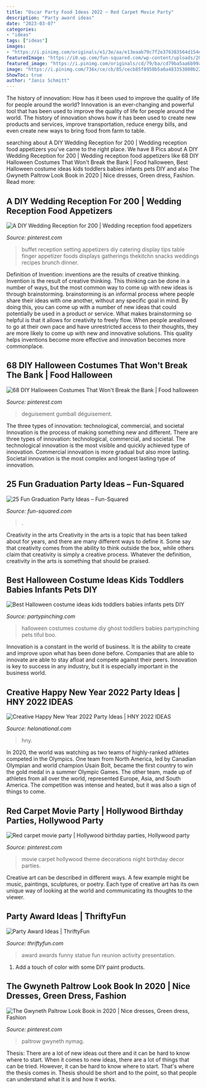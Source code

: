 ```yaml
---
title: "Oscar Party Food Ideas 2022 ~ Red Carpet Movie Party"
description: "Party award ideas"
date: "2023-03-07"
categories:
- "ideas"
tags: ["ideas"]
images:
- "https://i.pinimg.com/originals/e1/3e/aa/e13eaab79c7f2e376383564d154ea6f9.jpg"
featuredImage: "https://i0.wp.com/fun-squared.com/wp-content/uploads/2018/05/Graduation-Centerpiece-Idea.jpg?resize=768%2C1024&amp;ssl=1"
featured_image: "https://i.pinimg.com/originals/cd/79/ba/cd79ba5aa6b99a15d23f001f87cbc61b.jpg"
image: "https://i.pinimg.com/736x/ce/cb/85/cecb85f8950b5a0a483353800b2208ea.jpg"
ShowToc: true
author: "Janis Schmitt"
---
```



The history of innovation: How has it been used to improve the quality of life for people around the world?
Innovation is an ever-changing and powerful tool that has been used to improve the quality of life for people around the world. The history of innovation shows how it has been used to create new products and services, improve transportation, reduce energy bills, and even create new ways to bring food from farm to table.

	

		
searching about A DIY Wedding Reception for 200 | Wedding reception food appetizers you've came to the right place. We have 8 Pics about A DIY Wedding Reception for 200 | Wedding reception food appetizers like 68 DIY Halloween Costumes That Won&#039;t Break the Bank | Food halloween, Best Halloween costume ideas kids toddlers babies infants pets DIY and also The Gwyneth Paltrow Look Book in 2020 | Nice dresses, Green dress, Fashion. Read more:
		
    
## A DIY Wedding Reception For 200 | Wedding Reception Food Appetizers

<img loading=lazy src="https://i.pinimg.com/originals/cd/79/ba/cd79ba5aa6b99a15d23f001f87cbc61b.jpg" onerror="this.onerror=null;this.src='https://tse4.mm.bing.net/th?id=OIP.LhhEIO0AT6ijFrw3nNcXUgHaKj&amp;pid=15.1';" alt="A DIY Wedding Reception for 200 | Wedding reception food appetizers">

_Source: pinterest.com_

>buffet reception setting appetizers diy catering display tips table finger appetizer foods displays gatherings thekitchn snacks weddings recipes brunch dinner. 

	

Definition of Invention: inventions are the results of creative thinking.
Invention is the result of creative thinking. This thinking can be done in a number of ways, but the most common way to come up with new ideas is through brainstorming. brainstorming is an informal process where people share their ideas with one another, without any specific goal in mind. By doing this, you can come up with a number of new ideas that could potentially be used in a product or service.
What makes brainstorming so helpful is that it allows for creativity to freely flow. When people areallowed to go at their own pace and have unrestricted access to their thoughts, they are more likely to come up with new and innovative solutions. This quality helps inventions become more effective and innovation becomes more commonplace.

    
## 68 DIY Halloween Costumes That Won&#039;t Break The Bank | Food Halloween

<img loading=lazy src="https://i.pinimg.com/originals/37/41/e5/3741e596b1fe4208aab31e323a4d3a5c.jpg" onerror="this.onerror=null;this.src='https://tse2.mm.bing.net/th?id=OIP.OtonK6qoU2nmsYEWgz_v6QHaLH&amp;pid=15.1';" alt="68 DIY Halloween Costumes That Won&#039;t Break the Bank | Food halloween">

_Source: pinterest.com_

>deguisement gumball déguisement. 

	

The three types of innovation: technological, commercial, and societal
Innovation is the process of making something new and different. There are three types of innovation: technological, commercial, and societal. The technological innovation is the most visible and quickly achieved type of innovation. Commercial innovation is more gradual but also more lasting. Societal innovation is the most complex and longest lasting type of innovation.

    
## 25 Fun Graduation Party Ideas – Fun-Squared

<img loading=lazy src="https://i0.wp.com/fun-squared.com/wp-content/uploads/2018/05/Graduation-Centerpiece-Idea.jpg?resize=768%2C1024&amp;ssl=1" onerror="this.onerror=null;this.src='https://tse2.mm.bing.net/th?id=OIP.QUWUgfUn5Kq8MRThLFLKVQHaJ4&amp;pid=15.1';" alt="25 Fun Graduation Party Ideas – Fun-Squared">

_Source: fun-squared.com_

>. 

	

Creativity in the arts
Creativity in the arts is a topic that has been talked about for years, and there are many different ways to define it. Some say that creativity comes from the ability to think outside the box, while others claim that creativity is simply a creative process. Whatever the definition, creativity in the arts is something that should be praised.

    
## Best Halloween Costume Ideas Kids Toddlers Babies Infants Pets DIY

<img loading=lazy src="http://www.partypinching.com/s/cc_images/cache_4099819268.jpg?t=1472707649" onerror="this.onerror=null;this.src='https://tse3.mm.bing.net/th?id=OIP.GYmc6YBZiBtAaScKhD0_dQHaKC&amp;pid=15.1';" alt="Best Halloween costume ideas kids toddlers babies infants pets DIY">

_Source: partypinching.com_

>halloween costumes costume diy ghost toddlers babies partypinching pets tiful boo. 

	

Innovation is a constant in the world of business. It is the ability to create and improve upon what has been done before. Companies that are able to innovate are able to stay afloat and compete against their peers. Innovation is key to success in any industry, but it is especially important in the business world.

    
## Creative Happy New Year 2022 Party Ideas | HNY 2022 IDEAS

<img loading=lazy src="https://helonational.com/wp-content/uploads/2020/10/new-year-time-squar-768x552.jpg" onerror="this.onerror=null;this.src='https://tse4.mm.bing.net/th?id=OIP.sySdRzQsXLCJgQkJOIHP0gHaFU&amp;pid=15.1';" alt="Creative Happy New Year 2022 Party Ideas | HNY 2022 IDEAS">

_Source: helonational.com_

>hny. 

	

In 2020, the world was watching as two teams of highly-ranked athletes competed in the Olympics. One team from North America, led by Canadian Olympian and world champion Usain Bolt, became the first country to win the gold medal in a summer Olympic Games. The other team, made up of athletes from all over the world, represented Europe, Asia, and South America. The competition was intense and heated, but it was also a sign of things to come.

    
## Red Carpet Movie Party | Hollywood Birthday Parties, Hollywood Party

<img loading=lazy src="https://i.pinimg.com/originals/e1/3e/aa/e13eaab79c7f2e376383564d154ea6f9.jpg" onerror="this.onerror=null;this.src='https://tse3.mm.bing.net/th?id=OIP.N1utCuv9AZAwdDj5a4pYQQHaLI&amp;pid=15.1';" alt="Red carpet movie party | Hollywood birthday parties, Hollywood party">

_Source: pinterest.com_

>movie carpet hollywood theme decorations night birthday decor parties. 

	

Creative art can be described in different ways. A few example might be music, paintings, sculptures, or poetry. Each type of creative art has its own unique way of looking at the world and communicating its thoughts to the viewer.

    
## Party Award Ideas | ThriftyFun

<img loading=lazy src="https://img.thrfun.com/img/077/233/party_award_statue_x1.jpg" onerror="this.onerror=null;this.src='https://tse1.mm.bing.net/th?id=OIP.ejSKV3nArrlTcVrmuSMakwHaLH&amp;pid=15.1';" alt="Party Award Ideas | ThriftyFun">

_Source: thriftyfun.com_

>award awards funny statue fun reunion activity presentation. 

	

1. Add a touch of color with some DIY paint products.

    
## The Gwyneth Paltrow Look Book In 2020 | Nice Dresses, Green Dress, Fashion

<img loading=lazy src="https://i.pinimg.com/736x/ce/cb/85/cecb85f8950b5a0a483353800b2208ea.jpg" onerror="this.onerror=null;this.src='https://tse3.mm.bing.net/th?id=OIP.e6eCa2EunHfPARn66W2UNgHaLI&amp;pid=15.1';" alt="The Gwyneth Paltrow Look Book in 2020 | Nice dresses, Green dress, Fashion">

_Source: pinterest.com_

>paltrow gwyneth nymag. 

	

Thesis: There are a lot of new ideas out there and it can be hard to know where to start.
When it comes to new ideas, there are a lot of things that can be tried. However, it can be hard to know where to start. That's where the thesis comes in. Thesis should be short and to the point, so that people can understand what it is and how it works.

